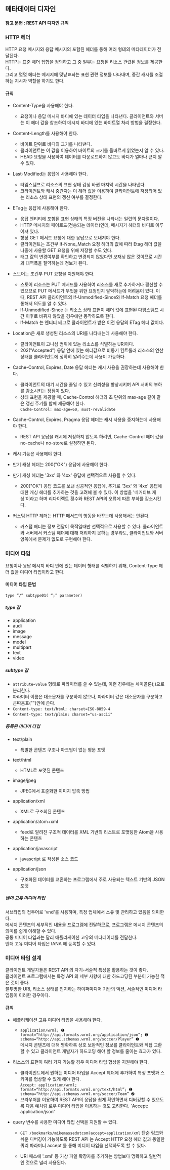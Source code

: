 ## 메타데이터 디자인

#### 참고 문헌 : REST API 디자인 규칙

### HTTP 헤더

HTTP 요청 메시지와 응답 메시지의 포함된 헤더를 통해 여러 형테의 메타데이터가 전달된다.  
HTTP는 표준 헤더 집합을 정의하고 그 중 일부는 요청된 리소스 관련된 정보를 제공한다.  
그리고 몇몇 헤더는 메시지에 덪낟ㄹ되는 표현 관련 정보를 나타내며, 중간 캐시를 조절하는 지시자 역할을 하기도 한다.

#### 규칙

* Content-Type을 사용해야 한다.
  - 요청이나 응답 메시지 바디에 있는 데이터 타입을 나타낸다. 클라이언트와 서버는 이 헤더 값을 참조하여 메시지 바디에 있는 바이트열 처리 방법을 결정한다.

* Content-Length를 사용해야 한다.
  - 바이트 단위로 바디의 크기를 나타낸다. 
  - 클라이언트는 이 값을 이용하여 바이트의 크기를 올바르게 읽었는지 알 수 있다. 
  - HEAD 요청을 사용하여 데이터를 다운로드하지 않고도 바디가 얼마나 큰지 알 수 있다.

* Last-Modified는 응답에 사용해야 한다.
  - 타임스템프로 리소스의 표현 상태 갑싱 바뀐 마지막 시간을 나타낸다.
  - 크라이언트와 캐시 중간자는 이 헤더 값을 이용하여 클라이언트에 저장되어 있는 리소스 상태 표현의 갱신 여부를 결정한다.

* ETag는 응답에 사용해야 한다.
  - 응답 엔티티에 포함된 표현 상태의 특정 버전을 나타내는 일련의 문자열이다.
  - HTTP 메시지의 페이로드(전송되는 데이터)인데, 메시지가 헤더와 바디로 이루어져 있다.
  - 항상 GET 메서드 요청에 대한 응답으로 보내져야 한다.
  - 클라이언트는 조건부 If-None_Match 요청 헤더의 값에 따라 Etag 헤더 값을 나중에 사용할 GET 요청을 위해 저장할 수도 있다.
  - 태그 값의 변경여부를 확인하고 변경되지 않았다면 보재닞 않은 것이므로 시간과 대역폭을 절약하는데 정보가 된다.

* 스토어는 조건부 PUT 요청을 지원해야 한다.
  - 스토어 리소스는 PUT 메서드를 사용하여 리소스를 새로 추가하거나 갱신할 수 있으므로 PUT 메서드가 무엇을 위한 요청인지 팔악하는데 어려움이 있다. 이 때, REST API 클라이언트의 If-Unmodified-Since와 If-Match 요청 헤더를 통해서 의도를 알 수 있다.
  - If-Unmodified-Since 는 리소스 상태 표현이 헤더 값에 표현된 다임스탬프 시간 이후로 바뀌지 않았을 경우에만 동작하도록 한다.
  - If-Match 는 엔티티 테그로 클라이언트가 받은 이전 응답의 ETag 헤더 값이다.

* Location은 새로 생성된 리소스의 URI를 나타내는데 사용해야 한다.
  - 클라이언트이 고나심 범위에 있는 리소스를 식별하는 URI이다.
  - 202("Accepted") 응답 안에 있는 헤더값으로 비동기 컨트롤러 리소스의 연산 상태를 클라이언트에 정확히 알려주는데 사용이 가능하다.

* Cache-Control, Expires, Date 응답 헤더는 캐시 사용을 권장하는데 사용해야 한다.
  - 클라이언트의 대기 시간을 줄일 수 있고 신뢰성을 향상시키며 API 서버의 부하를 감소시키는 장점이 있다.
  - 상태 표현을 제공할 때, Cache-Control 헤더와 초 단위의 max-age 같이 같은 갱신 주기를 함께 제공해야 한다.  
`Cache-Control: max-age=60, must-revalidate`

* Cache-Control, Expires, Pragma 응답 헤더는 캐시 사용을 중지하는데 사용해야 한다.
  - REST API 응답을 캐시에 저장하지 않도록 하려면, Cache-Control 헤더 값을 no-cache나 no-store로 설정하면 된다.

* 캐시 기능은 사용해야 한다.

* 만기 캐싱 헤더는 200("OK") 응답에 사용해야 한다.

* 만기 캐싱 헤더는 '3xx' 와 '4xx' 응답에 선택적으로 사용될 수 있다.
  - 200("OK") 응답 코드를 보낸 성공적인 응답에, 추가로 '3xx' 와 '4xx' 응답에 대한 캐싱 헤더를 추가하는 것을 고려해 볼 수 있다. 이 방법을 '네거티브 캐싱'이라고 하며 리다이렉트 횟수와 REST API의 오류에 따른 부하를 감소시킨다.

* 커스텀 HTTP 헤더는 HTTP 메서드의 행동을 바꾸는데 사용해서는 안된다.
  - 커스텀 헤더는 정보 전달이 목적일때만 선택적으로 사용할 수 있다. 클라이언트와 서버에서 커스텀 헤더에 대해 처리하지 못하는 경우라도, 클라이언트와 서버 양쪽에서 문제가 없도로 구현해야 한다.


### 미디어 타입

요청이나 응답 메시지 바디 안에 있는 데이터 형태를 식별하기 위해, Content-Type 헤더 값을 미디어 타입이라고 한다.

#### 미디어 타입 문법

`type “/” subtype01( “;” parameter)`

##### type 값

* application
* audi
* image
* message
* model
* multipart
* text
* video

##### subtype 값

* `attribute=value` 형태로 파라미터를 쓸 수 있는데, 이런 경우에는 세미콜론(;)으로 분리한다.
* 파라미터 이름은 대소문자를 구분하지 않으나, 파라미터 값은 대소문자를 구분하고 큰따옴표("")안에 쓴다.
* `Content-type: text/html; charset=ISO-8859-4`
* `Content-type: text/plain; charset="us-ascii"`

##### 등록된 미디어 타입

* text/plain
  - 특별한 콘텐츠 구조나 마크업이 없는 평문 포멧

* text/html
  - HTML로 포맷된 콘텐츠

* image/jpeg
  - JPEG에서 표준화한 이미지 압축 방법

* application/xml
  - XML로 구조회된 콘텐츠

* application/atom+xml
  - feed로 알려진 구조적 데이터를 XML 기반의 리스트로 포맷팅한 Atom을 사용하는 콘텐츠

* application/javascript
  - javascript 로 작성된 소스 코드

* application/json
  - 구조화된 데이터를 교혼하는 프로그램에서 주로 사용되는 텍스트 기반의 JSON 포맷

##### 벤더 고유 미디어 타입

서브타입의 접두어로 'vnd'를 사용하며, 특정 업체에서 소유 및 관리하고 있음을 의미한다.  
메세지 콘텐츠의 세부적인 내용을 프로그램에 전달하므로, 프로그램은 메시지 콘텐츠의 의미를 쉽게 이해할 수 있다.  
공통 미디어 타입과는 달리 애플리케이션 고유의 메타데이터를 전달한다.  
벤더 고유 미디어 타입은 IANA 에 등록할 수 있다.

### 미디어 타입 설계

클라이언트 개발자들은 REST API 의 자기-서술적 특성을 활용하는 것이 좋다.  
클라이언트 프로그램에서는 특정 API 의 세부 사항에 대한 하드코딩된 부분이 가능한 적은 것이 좋다.  
불투명한 URI, 리소스 상태를 인지하는 하이퍼미디어 기반의 액션, 서술적인 미디어 타입등이 이러한 경우이다.

#### 규칙

* 애플리케이션 고유 미디어 타입을 사용해야 한다.
  - `application/wrml; ➊  
     format=“http://api.formats.wrml.org/application/json”; ➋  
     schema=“http://api.schemas.wrml.org/soccer/Player” ➌`  
     메시지 콘텐츠에 대해 명확하록 상호 보완적인 정보를 클라이언트와 직접 교환할 수 있고 클라이언트 개발자가 하드코딩 해야 할 정보를 줄이는 효과가 있다.

* 리소스의 표현이 여러 가지 가능할 경우 미디어 타입 협상을 지원해야 한다.
  - 클라이언트에서 원하는 미디어 타입을 Accept 헤더에 추가하여 특정 포맷과 스키마를 협상할 수 있게 해야 한다.  
    `Accept: application/wrml;  
     format=“http://api.formats.wrml.org/text/html”; ➊  
     schema=“http://api.schemas.wrml.org/soccer/Team” ➋`
  - 브라우저를 이용하여 REST API의 응답을 쉽게 확인하면서 디버깅할 수 있으도록 다음 예처럼 로우 미디어 타입을 이용하는 것도 고려한다.
    `Accept: application/json'


* query 변수를 사용한 미디어 타입 선택을 지원할 수 있다.
  - `GET /bookmarks/mikemassedotcom?accept=application/xml` 단순 링크와 쉬운 디버깅이 가능하도록 REST API 는 Accept HTTP 요청 헤더 값과 동일한 쿼리 파라미너 accept 를 통해 미디어 타입을 선택하도록 할 수 있다.

  - URI 패스에 '.xml' 등 가상 파일 확장자를 추가하는 방법보다 명확하고 일반적인 것으로 널리 사용된다. 




